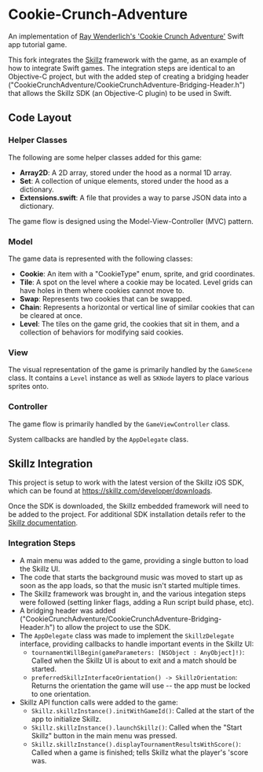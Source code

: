 # Cookie-Crunch-Adventure

An implementation of [Ray Wenderlich's 'Cookie Crunch Adventure'](http://www.raywenderlich.com/75270/make-game-like-candy-crush-with-swift-tutorial-part-1) Swift app tutorial game.

This fork integrates the [Skillz](https://www.skillz.com) framework with the game, as an example of how to integrate Swift games. The integration steps are identical to an Objective-C project, but with the added step of creating a bridging header ("CookieCrunchAdventure/CookieCrunchAdventure-Bridging-Header.h") that allows the Skillz SDK (an Objective-C plugin) to be used in Swift.


## Code Layout

### Helper Classes

The following are some helper classes added for this game:

* **Array2D<T>**: A 2D array, stored under the hood as a normal 1D array.
* **Set<T>**: A collection of unique elements, stored under the hood as a dictionary.
* **Extensions.swift**: A file that provides a way to parse JSON data into a dictionary.

The game flow is designed using the Model-View-Controller (MVC) pattern.

### Model

The game data is represented with the following classes:

* **Cookie**: An item with a "CookieType" enum, sprite, and grid coordinates.
* **Tile**: A spot on the level where a cookie may be located. Level grids can have holes in them where cookies cannot move to.
* **Swap**: Represents two cookies that can be swapped.
* **Chain**: Represents a horizontal or vertical line of similar cookies that can be cleared at once.
* **Level**: The tiles on the game grid, the cookies that sit in them, and a collection of behaviors for modifying said cookies.

### View

The visual representation of the game is primarily handled by the `GameScene` class. It contains a `Level` instance as well as `SKNode` layers to place various sprites onto.

### Controller

The game flow is primarily handled by the `GameViewController` class.

System callbacks are handled by the `AppDelegate` class.


## Skillz Integration

This project is setup to work with the latest version of the Skillz iOS SDK, which can be found at https://skillz.com/developer/downloads.

Once the SDK is downloaded, the Skillz embedded framework will need to be added to the project. For additional SDK installation details refer to the [Skillz documentation](https://developers.skillz.com/developer/docs/install_framework_ios).

### Integration Steps

* A main menu was added to the game, providing a single button to load the Skillz UI.
* The code that starts the background music was moved to start up as soon as the app loads, so that the music isn't started multiple times.
* The Skillz framework was brought in, and the various integation steps were followed (setting linker flags, adding a Run script build phase, etc).
* A bridging header was added ("CookieCrunchAdventure/CookieCrunchAdventure-Bridging-Header.h") to allow the project to use the SDK.
* The `AppDelegate` class was made to implement the `SkillzDelegate` interface, providing callbacks to handle important events in the Skillz UI:
     * `tournamentWillBegin(gameParameters: [NSObject : AnyObject]!)`: Called when the Skillz UI is about to exit and a match should be started.
     * `preferredSkillzInterfaceOrientation() -> SkillzOrientation`: Returns the orientation the game will use -- the app must be locked to one orientation.
* Skillz API function calls were added to the game:
     * `Skillz.skillzInstance().initWithGameId()`: Called at the start of the app to initialize Skillz.
     * `Skillz.skillzInstance().launchSkillz()`: Called when the "Start Skillz" button in the main menu was pressed.
     * `Skillz.skillzInstance().displayTournamentResultsWithScore()`: Called when a game is finished; tells Skillz what the player's 'score was.